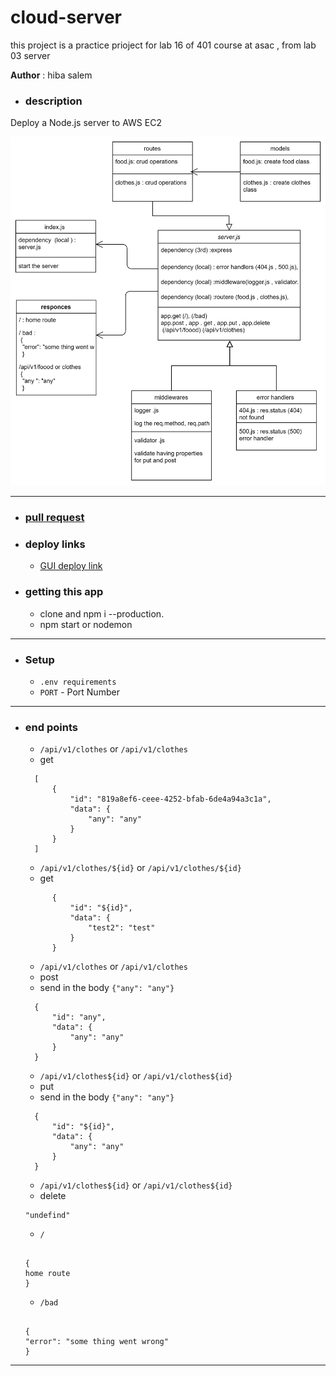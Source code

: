 # cloud-server

this project is a practice prioject for lab 16 of 401 course at asac , from lab 03 server

**Author** : hiba salem

- ### description

Deploy a Node.js server to AWS EC2

![NML](./lab16.jpg)

---

- ### [pull request](https://github.com/hibasalem/cloud-server/pull/1)

- ### deploy links

  - [GUI deploy link](http://cloudserver-env.eba-eiv77qmg.us-east-1.elasticbeanstalk.com/)

- ### getting this app

  - clone and npm i --production.
  - npm start or nodemon

---

- ### Setup

  - `.env requirements`
  - `PORT` - Port Number

---

- ### end points

  - `/api/v1/clothes` or `/api/v1/clothes`
  - get

  ```
    [
        {
            "id": "819a8ef6-ceee-4252-bfab-6de4a94a3c1a",
            "data": {
                "any": "any"
            }
        }
    ]

  ```

  - `/api/v1/clothes/${id}` or `/api/v1/clothes/${id}`
  - get

  ```
        {
            "id": "${id}",
            "data": {
                "test2": "test"
            }
        }

  ```

  - `/api/v1/clothes` or `/api/v1/clothes`
  - post
  - send in the body `{"any": "any"}`

  ```
    {
        "id": "any",
        "data": {
            "any": "any"
        }
    }

  ```

  - `/api/v1/clothes${id}` or `/api/v1/clothes${id}`
  - put
  - send in the body `{"any": "any"}`

  ```
    {
        "id": "${id}",
        "data": {
            "any": "any"
        }
    }

  ```

  - `/api/v1/clothes${id}` or `/api/v1/clothes${id}`
  - delete

  ```
  "undefind"

  ```

  - `/`

  ```

  {
  home route
  }

  ```

  - `/bad`

  ```

  {
  "error": "some thing went wrong"
  }

  ```

---
